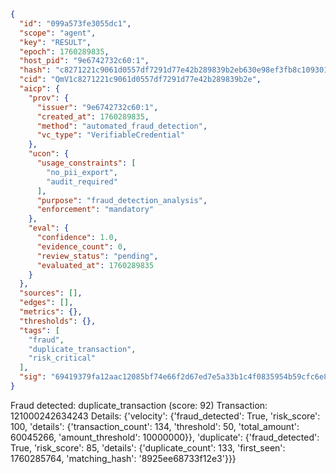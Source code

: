 ```json
{
  "id": "099a573fe3055dc1",
  "scope": "agent",
  "key": "RESULT",
  "epoch": 1760289835,
  "host_pid": "9e6742732c60:1",
  "hash": "c8271221c9061d0557df7291d77e42b289839b2eb630e98ef3fb8c1093013504",
  "cid": "QmV1c8271221c9061d0557df7291d77e42b289839b2e",
  "aicp": {
    "prov": {
      "issuer": "9e6742732c60:1",
      "created_at": 1760289835,
      "method": "automated_fraud_detection",
      "vc_type": "VerifiableCredential"
    },
    "ucon": {
      "usage_constraints": [
        "no_pii_export",
        "audit_required"
      ],
      "purpose": "fraud_detection_analysis",
      "enforcement": "mandatory"
    },
    "eval": {
      "confidence": 1.0,
      "evidence_count": 0,
      "review_status": "pending",
      "evaluated_at": 1760289835
    }
  },
  "sources": [],
  "edges": [],
  "metrics": {},
  "thresholds": {},
  "tags": [
    "fraud",
    "duplicate_transaction",
    "risk_critical"
  ],
  "sig": "69419379fa12aac12085bf74e66f2d67ed7e5a33b1c4f0835954b59cfc6e823d"
}
```

Fraud detected: duplicate_transaction (score: 92)
Transaction: 121000242634243
Details: {'velocity': {'fraud_detected': True, 'risk_score': 100, 'details': {'transaction_count': 134, 'threshold': 50, 'total_amount': 60045266, 'amount_threshold': 10000000}}, 'duplicate': {'fraud_detected': True, 'risk_score': 85, 'details': {'duplicate_count': 133, 'first_seen': 1760285764, 'matching_hash': '8925ee68733f12e3'}}}